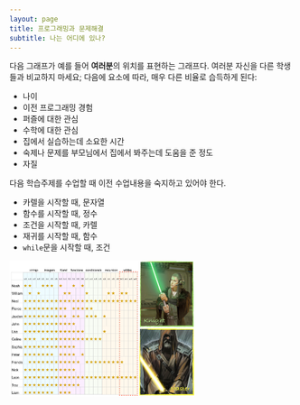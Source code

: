 ```yaml
---
layout: page
title: 프로그래밍과 문제해결
subtitle: 나는 어디에 있나?
---
```


다음 그래프가 예를 들어 **여러분**의 위치를 표현하는 그래프다.
여러분 자신을 다른 학생들과 비교하지 마세요; 
다음에 요소에 따라, 매우 다른 비율로 습득하게 된다:

- 나이
- 이전 프로그래밍 경험
- 퍼즐에 대한 관심
- 수학에 대한 관심
- 집에서 실습하는데 소요한 시간
- 숙제나 문제를 부모님에서 집에서 봐주는데 도움을 준 정도
- 자질

다음 학습주제를 수업할 때 이전 수업내용을 숙지하고 있어야 한다.

- 카렐을 시작할 때, 문자열
- 함수를 시작할 때, 정수
- 조건을 시작할 때, 카렐
- 재귀를 시작할 때, 함수
- `while`문을 시작할 때, 조건

<img src="fig/week-12-624x458.png" width="65%" />

